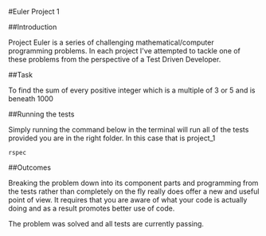 #Euler Project 1

##Introduction

Project Euler is a series of challenging mathematical/computer programming problems. In each project I've attempted to tackle one of these problems from the perspective of a Test Driven Developer.

##Task

To find the sum of every positive integer which is a multiple of 3 or 5 and is beneath 1000

##Running the tests

Simply running the command below in the terminal will run all of the tests provided you are in the right folder. In this case that is project_1
```
rspec
```

##Outcomes

Breaking the problem down into its component parts and programming from the tests rather than completely on the fly really does offer a new and useful point of view. It requires that you are aware of what your code is actually doing and as a result promotes better use of code.

The problem was solved and all tests are currently passing.